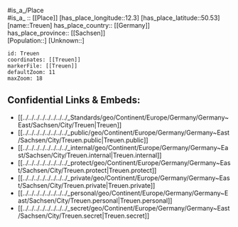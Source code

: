﻿---
location: [50.53,12.3] 
mapzoom: [7,12] 
mapmarker: city 
type: City
tags:
- geo/City


SpocWebEntityId: 34969
isDeleted: false
confidential: public

---
#is_a_/Place  
#is_a_ :: [[Place]] 
[has_place_longitude::12.3] 
[has_place_latitude::50.53] 
[name::Treuen] 
has_place_country:: [[Germany]]  
has_place_province:: [[Sachsen]]  
[Population::] 
[Unknown::] 


```leaflet
id: Treuen
coordinates: [[Treuen]] 
markerFile: [[Treuen]] 
defaultZoom: 11 
maxZoom: 18
```


## Confidential Links & Embeds: 
- [[../../../../../../../../_Standards/geo/Continent/Europe/Germany/Germany~East/Sachsen/City/Treuen|Treuen]] 
- [[../../../../../../../../_public/geo/Continent/Europe/Germany/Germany~East/Sachsen/City/Treuen.public|Treuen.public]] 
- [[../../../../../../../../_internal/geo/Continent/Europe/Germany/Germany~East/Sachsen/City/Treuen.internal|Treuen.internal]] 
- [[../../../../../../../../_protect/geo/Continent/Europe/Germany/Germany~East/Sachsen/City/Treuen.protect|Treuen.protect]] 
- [[../../../../../../../../_private/geo/Continent/Europe/Germany/Germany~East/Sachsen/City/Treuen.private|Treuen.private]] 
- [[../../../../../../../../_personal/geo/Continent/Europe/Germany/Germany~East/Sachsen/City/Treuen.personal|Treuen.personal]] 
- [[../../../../../../../../_secret/geo/Continent/Europe/Germany/Germany~East/Sachsen/City/Treuen.secret|Treuen.secret]] 
